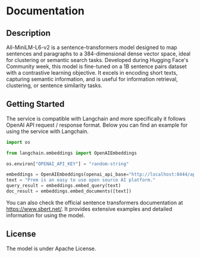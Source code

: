 # Documentation

## Description

All-MiniLM-L6-v2 is a sentence-transformers model designed to map sentences and paragraphs to a 384-dimensional dense vector space, ideal for clustering or semantic search tasks. Developed during Hugging Face's Community week, this model is fine-tuned on a 1B sentence pairs dataset with a contrastive learning objective. It excels in encoding short texts, capturing semantic information, and is useful for information retrieval, clustering, or sentence similarity tasks.

## Getting Started

The service is compatible with Langchain and more specifically it follows OpenAI API request / response format. Below you can find an example for using the service with Langchain.

```python
import os

from langchain.embeddings import OpenAIEmbeddings

os.environ["OPENAI_API_KEY"] = "random-string"

embeddings = OpenAIEmbeddings(openai_api_base="http://localhost:8444/api/v1")
text = "Prem is an easy to use open source AI platform."
query_result = embeddings.embed_query(text)
doc_result = embeddings.embed_documents([text])
```

You can also check the official sentence transformers documentation at https://www.sbert.net/. It provides extensive examples and detailed information for using the model.

## License

The model is under Apache License.
